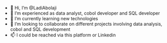 - 👋 Hi, I’m @LadiAbolaji
- 👀 I’m experienced as data analyst, cobol developer and SQL developer
- 🌱 I’m currently learning new technologies
- 💞️ I’m looking to collaborate on different projects involving data analysis, cobol and SQL development
- 📫 I could be reached via this platform or Linkedin 

<!---
LadiAbolaji/LadiAbolaji is a ✨ special ✨ repository because its `README.md` (this file) appears on your GitHub profile.
You can click the Preview link to take a look at your changes.
--->

